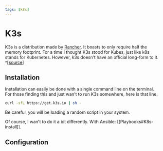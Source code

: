 ```yaml
---
tags: [k8s]
---
```

# K3s
K3s is a distribution made by [Rancher](https://rancher.com/). It boasts to only require half the memory footprint. For a time I thought K3s stood for Kubes, just like k8s stands for Kubernetes. However, k3s doesn't have an official long-form to it. ^[[source](https://rancher.com/docs/k3s/latest/en/#what-s-with-the-name)]

## Installation
Installation can easily be done with a single command line on the terminal. For those finding this and just wan't to run K3s somewhere, here is that line. 
```bash
curl -sfL https://get.k3s.io | sh -
``` 
Be careful, you will be loading a random script in your system.

Of course, I wan't to do it a bit differently. With Ansible: [[Playbooks#K8s-install]].

## Configuration
